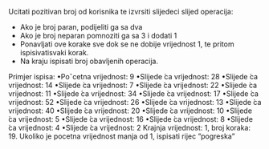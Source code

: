 Ucitati pozitivan broj od korisnika te izvrsiti slijedeci slijed operacija:
- Ako je broj paran, podijeliti ga sa dva
- Ako je broj neparan pomnoziti ga sa 3 i dodati 1
- Ponavljati ove korake sve dok se ne dobije vrijednost 1, te pritom ispisivatisvaki korak.
- Na kraju ispisati broj obavljenih operacija.

Primjer ispisa:
•Poˇcetna vrijednost:  9
•Slijede ́ca vrijednost:  28
•Slijede ́ca vrijednost:  14
•Slijede ́ca vrijednost:  7
•Slijede ́ca vrijednost:  22
•Slijede ́ca vrijednost:  11
•Slijede ́ca vrijednost:  34
•Slijede ́ca vrijednost:  17
•Slijede ́ca vrijednost: 52
•Slijede ́ca vrijednost:  26
•Slijede ́ca vrijednost:  13
•Slijede ́ca vrijednost:  40
•Slijede ́ca vrijednost:  20
•Slijede ́ca vrijednost:  10
•Slijede ́ca vrijednost:  5
•Slijede ́ca vrijednost:  16
•Slijede ́ca vrijednost:  8
•Slijede ́ca vrijednost:  4
•Slijede ́ca vrijednost:  2
Krajnja vrijednost:  1, broj koraka:  19.
Ukoliko je pocetna vrijednost manja od 1, ispisati rijec ”pogreska”
